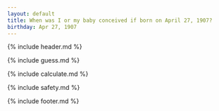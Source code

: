 ```yaml
---
layout: default
title: When was I or my baby conceived if born on April 27, 1907?
birthday: Apr 27, 1907
---
```


{% include header.md %}

{% include guess.md %}

{% include calculate.md %}

{% include safety.md %}

{% include footer.md %}



